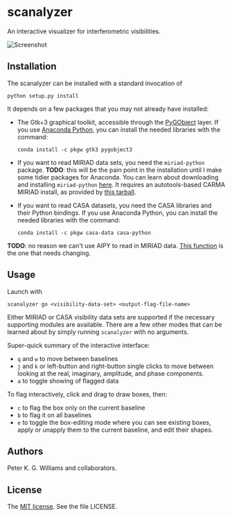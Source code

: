 scanalyzer
==========

An interactive visualizer for interferometric visibilities.

![Screenshot](http://newton.cx/~peter/files/scanalyzer-screenshot.png)


Installation
------------

The scanalyzer can be installed with a standard invocation of

```
python setup.py install
```

It depends on a few packages that you may not already have installed:

* The Gtk+3 graphical toolkit, accessible through the
  [PyGObject](https://wiki.gnome.org/Projects/PyGObject) layer. If you use
  [Anaconda Python](https://docs.continuum.io/anaconda/index), you can install
  the needed libraries with the command:

  ```
  conda install -c pkgw gtk3 pygobject3
  ```

* If you want to read MIRIAD data sets, you need the `miriad-python` package.
  **TODO**: this will be the pain point in the installation until I make some
  tidier packages for Anaconda. You can learn about downloading and installing
  `miriad-python`
  [here](https://www.cfa.harvard.edu/~pwilliam/miriad-python/). It requires an
  autotools-based CARMA MIRIAD install, as provided by
  [this tarball](https://www.cfa.harvard.edu/~pwilliam/miriad-macport/miriad-latest.tar.gz).

* If you want to read CASA datasets, you need the CASA libraries and their
  Python bindings. If you use Anaconda Python, you can install the needed
  libraries with the command:

  ```
  conda install -c pkgw casa-data casa-python
  ```

**TODO**: no reason we can't use AIPY to read in MIRIAD data.
[This function](https://github.com/HERA-Team/scanalyzer/blob/master/scanalyzer/transpose.py#L125)
is the one that needs changing.


Usage
-----

Launch with

```
scanalyzer go <visibility-data-set> <output-flag-file-name>
```

Either MIRIAD or CASA visibility data sets are supported if the necessary
supporting modules are available. There are a few other modes that can be
learned about by simply running `scanalyzer` with no arguments.

Super-quick summary of the interactive interface:

* `q` and `w` to move between baselines
* `j` and `k` or left-button and right-button single clicks to move between looking at the
  real, imaginary, amplitude, and phase components.
* `a` to toggle showing of flagged data

To flag interactively, click and drag to draw boxes, then:

* `c` to flag the box only on the current baseline
* `b` to flag it on all baselines
* `e` to toggle the box-editing mode where you can see existing boxes, apply
  or unapply them to the current baseline, and edit their shapes.


Authors
-------

Peter K. G. Williams and collaborators.


License
-------

The [MIT license](http://opensource.org/licenses/MIT). See the file LICENSE.
